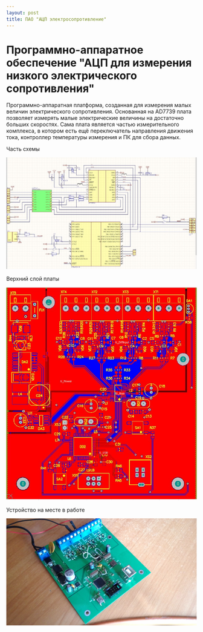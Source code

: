 ```yaml
---
layout: post
title: ПАО "АЦП электросопротивление"
---
```


# Программно-аппаратное обеспечение "АЦП для измерения низкого электрического сопротивления"

Программно-аппаратная платформа, созданная для измерения малых величин электрического сопротивления. 
Основанная на AD7739 плата позволяет измерять малые электрические величины на достаточно больших скоростях. Сама плата является частью измерительного комплекса, в котором есть ещё переключатель направления движения тока, контроллер температуры измерения и ПК для сбора данных.

Часть схемы

![](\images\adconv\SCH.JPG)

Верхний слой платы

![](\images\adconv\PCB.JPG)

Устройство на месте в работе

![](\images\adconv\REAL.JPG)